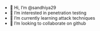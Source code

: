 - 👋 Hi, I’m @sandhiya29
- 👀 I’m interested in penetration testing
- 🌱 I’m currently learning attack techniques
- 💞️ I’m looking to collaborate on github
<!---
sandhiya29/sandhiya29 is a ✨ special ✨ repository because its `README.md` (this file) appears on your GitHub profile.
You can click the Preview link to take a look at your changes.
--->
